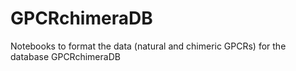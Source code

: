 # GPCRchimeraDB
Notebooks to format the data (natural and chimeric GPCRs) for the database GPCRchimeraDB
